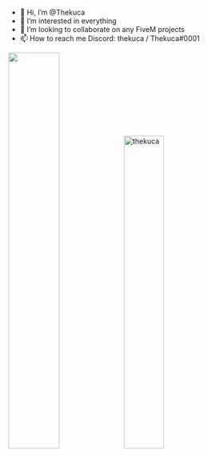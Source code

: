 - 👋 Hi, I’m @Thekuca
- 👀 I’m interested in everything
- 💞️ I’m looking to collaborate on any FiveM projects
- 📫 How to reach me Discord: thekuca / Thekuca#0001

<div align="left">
       <img width="45%" src="https://github-readme-stats.vercel.app/api?username=thekuca&layout=compact&theme=react&hide_border=true&show_icons=true"/></a>
       <img width="40%" src="https://github-readme-stats.vercel.app/api/top-langs?username=thekuca&show_icons=true&theme=react&title_color=ff8000&text_color=ffffff&bg_color=6a6a6a&locale=en&layout=compact&hide_border=true" alt="thekuca" /> 
</div>
